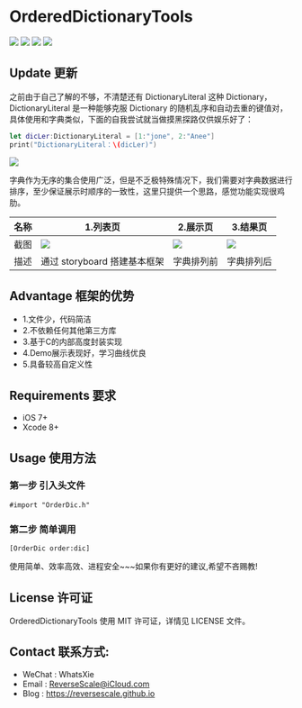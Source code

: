 # OrderedDictionaryTools

![](https://img.shields.io/badge/platform-iOS-red.svg) ![](https://img.shields.io/badge/language-Objective--C-orange.svg) ![](https://img.shields.io/badge/download-279K-brightgreen.svg
) ![](https://img.shields.io/badge/license-MIT%20License-brightgreen.svg) 

## Update 更新
之前由于自己了解的不够，不清楚还有 DictionaryLiteral 这种 Dictionary，DictionaryLiteral 是一种能够克服 Dictionary 的随机乱序和自动去重的键值对，具体使用和字典类似，下面的自我尝试就当做摸黑探路仅供娱乐好了：
```Swift
let dicLer:DictionaryLiteral = [1:"jone", 2:"Anee"]
print("DictionaryLiteral：\(dicLer)")
```
![](http://og1yl0w9z.bkt.clouddn.com/17-10-30/44168267.jpg)

字典作为无序的集合使用广泛，但是不乏极特殊情况下，我们需要对字典数据进行排序，至少保证展示时顺序的一致性，这里只提供一个思路，感觉功能实现很鸡肋。

| 名称 |1.列表页 |2.展示页 |3.结果页|
| ------------- | ------------- | ------------- | ------------- |
| 截图 | ![](http://og1yl0w9z.bkt.clouddn.com/17-7-24/84674805.jpg) | ![](http://og1yl0w9z.bkt.clouddn.com/17-7-6/43197086.jpg) | ![](http://og1yl0w9z.bkt.clouddn.com/17-7-6/14637275.jpg) |
| 描述 | 通过 storyboard 搭建基本框架 | 字典排列前 | 字典排列后 |


## Advantage 框架的优势
* 1.文件少，代码简洁
* 2.不依赖任何其他第三方库
* 3.基于C的内部高度封装实现
* 4.Demo展示表现好，学习曲线优良
* 5.具备较高自定义性

## Requirements 要求
* iOS 7+
* Xcode 8+


## Usage 使用方法
### 第一步 引入头文件
```
#import "OrderDic.h"
```
### 第二步 简单调用
```
[OrderDic order:dic]
```

使用简单、效率高效、进程安全~~~如果你有更好的建议,希望不吝赐教!


## License 许可证
OrderedDictionaryTools 使用 MIT 许可证，详情见 LICENSE 文件。


## Contact 联系方式:
* WeChat : WhatsXie
* Email : ReverseScale@iCloud.com
* Blog : https://reversescale.github.io
